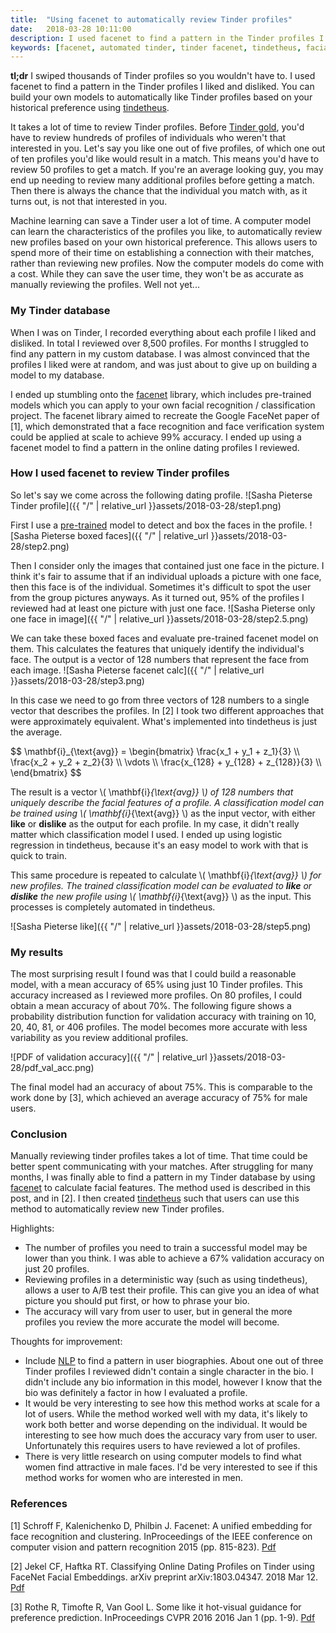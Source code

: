 ```yaml
---
title:  "Using facenet to automatically review Tinder profiles"
date:   2018-03-28 10:11:00
description: I used facenet to find a pattern in the Tinder profiles I liked and disliked. This post explains how I did it.
keywords: [facenet, automated tinder, tinder facenet, tindetheus, facial recognition python]
---
```


**tl;dr** I swiped thousands of Tinder profiles so you wouldn't have to. I used facenet to find a pattern in the Tinder profiles I liked and disliked. You can build your own models to automatically like Tinder profiles based on your historical preference using [tindetheus](https://github.com/cjekel/tindetheus).

It takes a lot of time to review Tinder profiles. Before [Tinder gold](https://www.help.tinder.com/hc/en-us/articles/115004487406-Tinder-Plus-and-Tinder-Gold-), you'd have to review hundreds of profiles of individuals who weren't that interested in you. Let's say you like one out of five profiles, of which one out of ten profiles you'd like would result in a match. This means you'd have to review 50 profiles to get a match. If you're an average looking guy, you may end up needing to review many additional profiles before getting a match. Then there is always the chance that the individual you match with, as it turns out, is not that interested in you.

Machine learning can save a Tinder user a lot of time. A computer model can learn the characteristics of the profiles you like, to automatically review new profiles based on your own historical preference. This allows users to spend more of their time on establishing a connection with their matches, rather than reviewing new profiles. Now the computer models do come with a cost. While they can save the user time, they won't be as accurate as manually reviewing the profiles. Well not yet...

### My Tinder database

When I was on Tinder, I recorded everything about each profile I liked and disliked. In total I reviewed over 8,500 profiles. For months I struggled to find any pattern in my custom database. I was almost convinced that the profiles I liked were at random, and was just about to give up on building a model to my database.

I ended up stumbling onto the [facenet](https://github.com/davidsandberg/facenet) library, which includes pre-trained models which you can apply to your own facial recognition / classification project. The facenet library aimed to recreate the Google FaceNet paper of [1], which demonstrated that a face recognition and face verification system could be applied at scale to achieve 99% accuracy. I ended up using a facenet model to find a pattern in the online dating profiles I reviewed.

### How I used facenet to review Tinder profiles

So let's say we come across the following dating profile.
![Sasha Pieterse Tinder profile]({{ "/" | relative_url  }}assets/2018-03-28/step1.png)

First I use a [pre-trained](https://kpzhang93.github.io/MTCNN_face_detection_alignment/index.html) model to detect and box the faces in the profile.
![Sasha Pieterse boxed faces]({{ "/" | relative_url  }}assets/2018-03-28/step2.png)

Then I consider only the images that contained just one face in the picture. I think it's fair to assume that if an individual uploads a picture with one face, then this face is of the individual. Sometimes it's difficult to spot the user from the group pictures anyways. As it turned out, 95% of the profiles I reviewed had at least one picture with just one face.
![Sasha Pieterse only one face in image]({{ "/" | relative_url  }}assets/2018-03-28/step2.5.png)

We can take these boxed faces and evaluate pre-trained facenet model on them. This calculates the features that uniquely identify the individual's face. The output is a vector of 128 numbers that represent the face from each image.
![Sasha Pieterse facenet calc]({{ "/" | relative_url  }}assets/2018-03-28/step3.png)

In this case we need to go from three vectors of 128 numbers to a single vector that describes the profiles. In [2] I took two different approaches that were approximately equivalent. What's implemented into tindetheus is just the average.

<div>
$$
\mathbf{i}_{\text{avg}} = \begin{bmatrix}
\frac{x_1 + y_1 + z_1}{3} \\
\frac{x_2 + y_2 + z_2}{3} \\
\vdots \\
\frac{x_{128} + y_{128} + z_{128}}{3} \\
\end{bmatrix}
$$
</div>

The result is a vector <span>\\( \mathbf{i}_{\text{avg}} \\)</span> of 128 numbers that uniquely describe the facial features of a profile. A classification model can be trained using <span>\\( \mathbf{i}_{\text{avg}} \\)</span>  as the input vector, with either **like** or **dislike** as the output for each profile. In my case, it didn't really matter which classification model I used. I ended up using logistic regression in tindetheus, because it's an easy model to work with that is quick to train.

This same procedure is repeated to calculate <span>\\( \mathbf{i}_{\text{avg}} \\)</span>  for new profiles. The trained classification model can be evaluated to **like** or **dislike** the new profile using <span>\\( \mathbf{i}_{\text{avg}} \\)</span> as the input. This processes is completely automated in tindetheus.

![Sasha Pieterse like]({{ "/" | relative_url  }}assets/2018-03-28/step5.png)

### My results

The most surprising result I found was that I could build a reasonable model, with a mean accuracy of 65% using just 10 Tinder profiles. This accuracy increased as I reviewed more profiles. On 80 profiles, I could obtain a mean accuracy of about 70%. The following figure shows a probability distribution function for validation accuracy with training on 10, 20, 40, 81, or 406 profiles. The model becomes more accurate with less variability as you review additional profiles.

![PDF of validation accuracy]({{ "/" | relative_url  }}assets/2018-03-28/pdf_val_acc.png)

The final model had an accuracy of about 75%. This is comparable to the work done by [3], which achieved an average accuracy of 75% for male users.

### Conclusion

Manually reviewing tinder profiles takes a lot of time. That time could be better spent communicating with your matches. After struggling for many months, I was finally able to find a pattern in my Tinder database by using [facenet](https://github.com/davidsandberg/facenet) to calculate facial features. The method used is described in this post, and in [2]. I then created [tindetheus](https://github.com/cjekel/tindetheus) such that users can use this method to automatically review new Tinder profiles.

Highlights:
- The number of profiles you need to train a successful model may be lower than you think. I was able to achieve a 67% validation accuracy on just 20 profiles.
- Reviewing profiles in a deterministic way (such as using tindetheus), allows a user to A/B test their profile. This can give you an idea of what picture you should put first, or how to phrase your bio.
- The accuracy will vary from user to user, but in general the more profiles you review the more accurate the model will become.

Thoughts for improvement:
- Include [NLP](https://en.wikipedia.org/wiki/Natural_language_processing) to find a pattern in user biographies. About one out of three Tinder profiles I reviewed didn't contain a single character in the bio. I didn't include any bio information in this model, however I know that the bio was definitely a factor in how I evaluated a profile.
- It would be very interesting to see how this method works at scale for a lot of users. While the method worked well with my data, it's likely to work both better and worse depending on the individual. It would be interesting to see how much does the accuracy vary from user to user. Unfortunately this requires users to have reviewed a lot of profiles.
- There is very little research on using computer models to find what women find attractive in male faces. I'd be very interested to see if this method works for women who are interested in men.


### References

[1] Schroff F, Kalenichenko D, Philbin J. Facenet: A unified embedding for face recognition and clustering. InProceedings of the IEEE conference on computer vision and pattern recognition 2015 (pp. 815-823). [Pdf](https://www.cv-foundation.org/openaccess/content_cvpr_2015/papers/Schroff_FaceNet_A_Unified_2015_CVPR_paper.pdf)

[2] Jekel CF, Haftka RT. Classifying Online Dating Profiles on Tinder using FaceNet Facial Embeddings. arXiv preprint arXiv:1803.04347. 2018 Mar 12. [Pdf](https://arxiv.org/pdf/1803.04347.pdf)

[3] Rothe R, Timofte R, Van Gool L. Some like it hot-visual guidance for preference prediction. InProceedings CVPR 2016 2016 Jan 1 (pp. 1-9). [Pdf](https://www.cv-foundation.org/openaccess/content_cvpr_2016/app/S24-04.pdf)
